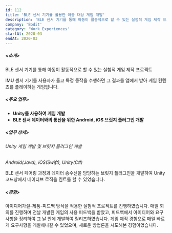 ```yaml
---
id: 112
title: 'BLE 센서 기기를 활용한 아동 대상 게임 개발'
description: 'BLE 센서 기기를 통해 아동이 활동적으로 할 수 있는 실험적 게임 제작 프로젝트'
company: 'Bodit'
category: 'Work Experiences'
startAt: 2020-03
endAt: 2020-03
---
```


##### <소개>

BLE 센서 기기를 통해 아동이 활동적으로 할 수 있는 실험적 게임 제작 프로젝트

IMU 센서 기기를 사용자가 들고 특정 동작을 수행하면 그 결과를 앱에서 받아 게임 컨텐츠를 플레이하는 게임입니다.

##### <주요 업무>

- **Unity를 사용하여 게임 개발**
- **BLE 센서 데이터와의 통신을 위한 Android, iOS 브릿지 플러그인 개발**

##### <업무 상세>

###### Unity 게임 개발 및 브릿지 플러그인 개발

_Android(Java), iOS(Swift), Unity(C#)_

BLE 센서 페어링 과정과 데이터 송수신을 담당하는 브릿지 플러그인을 개발하여 Unity 코드상에서 네이티브 로직을 컨트롤 할 수 있었습니다.

##### <경험>

아이디어가설-제품-피드백 방식을 적용한 실험적 프로젝트를 진행하였습니다. 매일 회의를 진행하며 전날 개발된 게임의 사용 피드백을 받았고, 피드백에서 아이디어와 요구사항을 정리하여 그 날 안에 개발하여 릴리즈하였습니다. 게임 제작 경험으로 매일 빠르게 요구사항을 개발해나갈 수 있었으며, 새로운 방법론을 시도해본 경험이었습니다.
